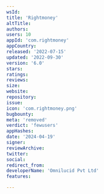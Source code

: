 ```yaml
---
wsId: 
title: 'Rightmoney'
altTitle: 
authors: 
users: 10
appId: 'com.rightmoney'
appCountry: 
released: '2022-07-15'
updated: '2022-09-30'
version: '6.0'
stars: 
ratings: 
reviews: 
size: 
website: 
repository: 
issue: 
icon: 'com.rightmoney.png'
bugbounty: 
meta: 'removed'
verdict: 'fewusers'
appHashes: 
date: '2024-04-19'
signer: 
reviewArchive: 
twitter: 
social: 
redirect_from: 
developerName: 'Omnilucid Pvt Ltd'
features: 

---
```


